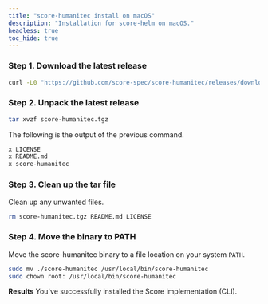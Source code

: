 ```yaml
---
title: "score-humanitec install on macOS"
description: "Installation for score-helm on macOS."
headless: true
toc_hide: true
---
```


### Step 1. Download the latest release

```bash
curl -L0 "https://github.com/score-spec/score-humanitec/releases/download/0.2.0/score-humanitec_0.2.0_darwin_arm64.tar.gz" -o score-humanitec.tgz
```

### Step 2. Unpack the latest release

```bash
tar xvzf score-humanitec.tgz
```

The following is the output of the previous command.

```bash
x LICENSE
x README.md
x score-humanitec
```

### Step 3. Clean up the tar file

Clean up any unwanted files.

```bash
rm score-humanitec.tgz README.md LICENSE
```

### Step 4. Move the binary to PATH

Move the score-humanitec binary to a file location on your system `PATH`.

```bash
sudo mv ./score-humanitec /usr/local/bin/score-humanitec
sudo chown root: /usr/local/bin/score-humanitec
```

**Results** You've successfully installed the Score implementation (CLI).

<!-- https://kubernetes.io/docs/tasks/tools/install-kubectl-macos/#install-kubectl-binary-with-curl-on-macos -->
